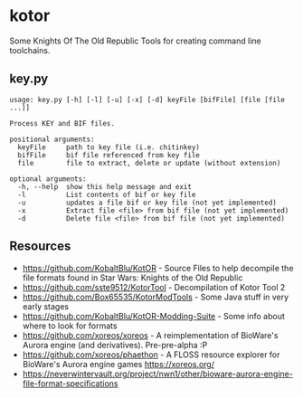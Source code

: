 # kotor
Some Knights Of The Old Republic Tools for creating command line toolchains.

## key.py

```
usage: key.py [-h] [-l] [-u] [-x] [-d] keyFile [bifFile] [file [file ...]]

Process KEY and BIF files.

positional arguments:
  keyFile     path to key file (i.e. chitinkey)
  bifFile     bif file referenced from key file
  file        file to extract, delete or update (without extension)

optional arguments:
  -h, --help  show this help message and exit
  -l          List contents of bif or key file
  -u          updates a file bif or key file (not yet implemented)
  -x          Extract file <file> from bif file (not yet implemented)
  -d          Delete file <file> from bif file (not yet implemented)
```

## Resources

* https://github.com/KobaltBlu/KotOR - Source Files to help decompile the file formats found in Star Wars: Knights of the Old Republic
* https://github.com/sste9512/KotorTool - Decompilation of Kotor Tool 2
* https://github.com/Box65535/KotorModTools - Some Java stuff in very early stages
* https://github.com/KobaltBlu/KotOR-Modding-Suite - Some info about where to look for formats
* https://github.com/xoreos/xoreos - A reimplementation of BioWare's Aurora engine (and derivatives). Pre-pre-alpha :P
* https://github.com/xoreos/phaethon - A FLOSS resource explorer for BioWare's Aurora engine games https://xoreos.org/
* https://neverwintervault.org/project/nwn1/other/bioware-aurora-engine-file-format-specifications



